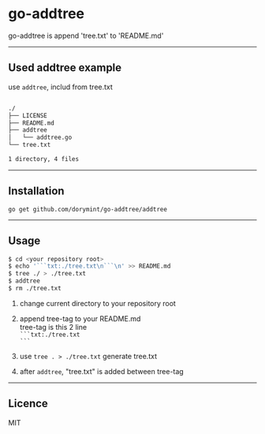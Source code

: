 # go-addtree
go-addtree is append 'tree.txt' to 'README.md'

---
## Used addtree example
use `addtree`, includ from tree.txt


```txt:./tree.txt

./
├── LICENSE
├── README.md
├── addtree
│   └── addtree.go
└── tree.txt

1 directory, 4 files

```


---
## Installation
`go get github.com/dorymint/go-addtree/addtree`

---
## Usage
```sh
$ cd <your repository root>
$ echo '```txt:./tree.txt\n```\n' >> README.md
$ tree ./ > ./tree.txt
$ addtree
$ rm ./tree.txt
```  

1. change current directory to your repository root
2. append tree-tag to your README.md  
tree-tag is this 2 line  
```` ```txt:./tree.txt ````  
```` ``` ````

3. use `tree . > ./tree.txt` generate tree.txt
4. after `addtree`, "tree.txt" is added between tree-tag

---
## Licence
MIT
